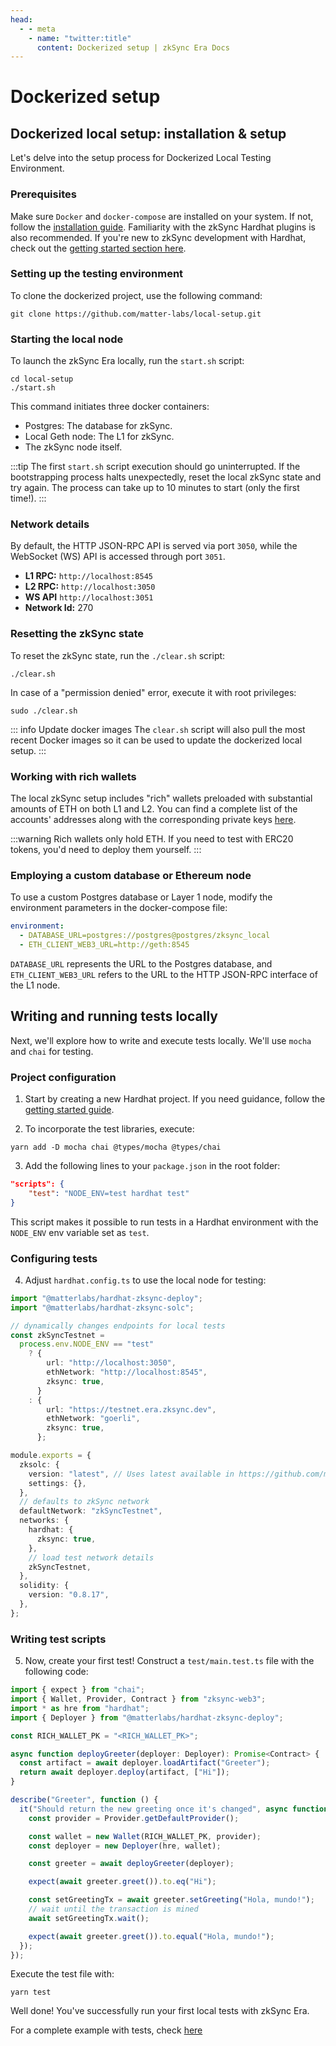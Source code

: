 ```yaml
---
head:
  - - meta
    - name: "twitter:title"
      content: Dockerized setup | zkSync Era Docs
---
```


# Dockerized setup

## Dockerized local setup: installation & setup

Let's delve into the setup process for Dockerized Local Testing Environment.

### Prerequisites

Make sure `Docker` and `docker-compose` are installed on your system. If not, follow the [installation guide](https://docs.docker.com/get-docker/). Familiarity with the zkSync Hardhat plugins is also recommended. If you're new to zkSync development with Hardhat, check out the [getting started section here](../../tools/hardhat/getting-started.md).

### Setting up the testing environment

To clone the dockerized project, use the following command:

```
git clone https://github.com/matter-labs/local-setup.git
```

### Starting the local node

To launch the zkSync Era locally, run the `start.sh` script:

```
cd local-setup
./start.sh
```

This command initiates three docker containers:

- Postgres: The database for zkSync.
- Local Geth node: The L1 for zkSync.
- The zkSync node itself.

:::tip
The first `start.sh` script execution should go uninterrupted. If the bootstrapping process halts unexpectedly, reset the local zkSync state and try again. The process can take up to 10 minutes to start (only the first time!).
:::

### Network details

By default, the HTTP JSON-RPC API is served via port `3050`, while the WebSocket (WS) API is accessed through port `3051`.

- **L1 RPC:** `http://localhost:8545`
- **L2 RPC:** `http://localhost:3050`
- **WS API** `http://localhost:3051`
- **Network Id:** 270

### Resetting the zkSync state

To reset the zkSync state, run the `./clear.sh` script:

```
./clear.sh
```

In case of a "permission denied" error, execute it with root privileges:

```
sudo ./clear.sh
```

::: info Update docker images
The `clear.sh` script will also pull the most recent Docker images so it can be used to update the dockerized local setup.
:::

### Working with rich wallets

The local zkSync setup includes "rich" wallets preloaded with substantial amounts of ETH on both L1 and L2. You can find a complete list of the accounts' addresses along with the corresponding private keys [here](https://github.com/matter-labs/local-setup/blob/main/rich-wallets.json).

:::warning
Rich wallets only hold ETH. If you need to test with ERC20 tokens, you'd need to deploy them yourself.
:::

### Employing a custom database or Ethereum node

To use a custom Postgres database or Layer 1 node, modify the environment parameters in the docker-compose file:

```yml
environment:
  - DATABASE_URL=postgres://postgres@postgres/zksync_local
  - ETH_CLIENT_WEB3_URL=http://geth:8545
```

`DATABASE_URL` represents the URL to the Postgres database, and `ETH_CLIENT_WEB3_URL` refers to the URL to the HTTP JSON-RPC interface of the L1 node.

## Writing and running tests locally

Next, we'll explore how to write and execute tests locally. We'll use `mocha` and `chai` for testing.

### Project configuration

1. Start by creating a new Hardhat project. If you need guidance, follow the [getting started guide](../../tools/hardhat/getting-started.md).

2. To incorporate the test libraries, execute:

```
yarn add -D mocha chai @types/mocha @types/chai
```

3. Add the following lines to your `package.json` in the root folder:

```json
"scripts": {
    "test": "NODE_ENV=test hardhat test"
}
```

This script makes it possible to run tests in a Hardhat environment with the `NODE_ENV` env variable set as `test`.

### Configuring tests

4. Adjust `hardhat.config.ts` to use the local node for testing:

```typescript
import "@matterlabs/hardhat-zksync-deploy";
import "@matterlabs/hardhat-zksync-solc";

// dynamically changes endpoints for local tests
const zkSyncTestnet =
  process.env.NODE_ENV == "test"
    ? {
        url: "http://localhost:3050",
        ethNetwork: "http://localhost:8545",
        zksync: true,
      }
    : {
        url: "https://testnet.era.zksync.dev",
        ethNetwork: "goerli",
        zksync: true,
      };

module.exports = {
  zksolc: {
    version: "latest", // Uses latest available in https://github.com/matter-labs/zksolc-bin/
    settings: {},
  },
  // defaults to zkSync network
  defaultNetwork: "zkSyncTestnet",
  networks: {
    hardhat: {
      zksync: true,
    },
    // load test network details
    zkSyncTestnet,
  },
  solidity: {
    version: "0.8.17",
  },
};
```

### Writing test scripts

5. Now, create your first test! Construct a `test/main.test.ts` file with the following code:

```ts
import { expect } from "chai";
import { Wallet, Provider, Contract } from "zksync-web3";
import * as hre from "hardhat";
import { Deployer } from "@matterlabs/hardhat-zksync-deploy";

const RICH_WALLET_PK = "<RICH_WALLET_PK>";

async function deployGreeter(deployer: Deployer): Promise<Contract> {
  const artifact = await deployer.loadArtifact("Greeter");
  return await deployer.deploy(artifact, ["Hi"]);
}

describe("Greeter", function () {
  it("Should return the new greeting once it's changed", async function () {
    const provider = Provider.getDefaultProvider();

    const wallet = new Wallet(RICH_WALLET_PK, provider);
    const deployer = new Deployer(hre, wallet);

    const greeter = await deployGreeter(deployer);

    expect(await greeter.greet()).to.eq("Hi");

    const setGreetingTx = await greeter.setGreeting("Hola, mundo!");
    // wait until the transaction is mined
    await setGreetingTx.wait();

    expect(await greeter.greet()).to.equal("Hola, mundo!");
  });
});
```

Execute the test file with:

```
yarn test
```

Well done! You've successfully run your first local tests with zkSync Era.

For a complete example with tests, check [here](https://github.com/matter-labs/tutorial-examples/tree/main/local-setup-testing)
